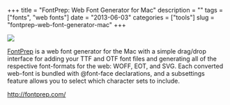 +++
title = "FontPrep: Web Font Generator for Mac"
description = ""
tags = ["fonts", "web fonts"]
date = "2013-06-03"
categories = ["tools"]
slug = "fontprep-web-font-generator-mac"
+++


<div class="tool-screenshot mb1"><a href="http://fontprep.com/"><img id="bluga-thumbnail-2676" class="bluga-thumbnail custom" src="/media/bluga/
wt522fab5ed74a5_custom.jpg"/></a></div><p><a href="http://fontprep.com/">FontPrep</a> is a web font generator for the Mac with a simple drag/drop interface for adding your TTF and OTF font files and generating all of the respective font-formats for the web: WOFF, EOT, and SVG. Each converted web-font is bundled with @font-face declarations, and a subsettings feature allows you to select which character sets to include.</p>

  
<p><a href="http://fontprep.com/">http://fontprep.com/</a></p>
      
